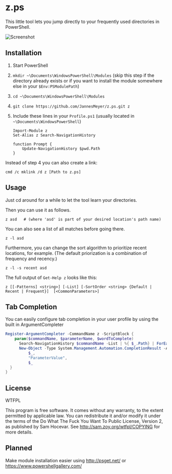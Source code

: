 z.ps
====

This little tool lets you jump directly to your frequently used directories in PowerShell.

![Screenshot](https://user-images.githubusercontent.com/704336/55840624-5983a880-5b2c-11e9-8692-f28123c36712.png)


Installation
------------

 1. Start PowerShell

 2. `mkdir ~\Documents\WindowsPowerShell\Modules`
(skip this step if the directory already exists or if you want to install the module somewhere else in your `$Env:PSModulePath`)

 3. `cd ~\Documents\WindowsPowerShell\Modules`

 4. `git clone https://github.com/JannesMeyer/z.ps.git z`

 5. Include these lines in your `Profile.ps1` (usually located in `~\Documents\WindowsPowerShell`)

		Import-Module z
		Set-Alias z Search-NavigationHistory

		function Prompt {
			Update-NavigationHistory $pwd.Path
		}


Instead of step 4 you can also create a link:

	cmd /c mklink /d z [Path to z.ps]


Usage
-----

Just cd around for a while to let the tool learn your directories.

Then you can use it as follows.

	z asd   # (where 'asd' is part of your desired location's path name)

You can also see a list of all matches before going there.

	z -l asd

Furthermore, you can change the sort algorithm to prioritize recent locations, for example. (The default priorization is a combination of frequency and recency.)

	z -l -s recent asd

The full output of `Get-Help z` looks like this:

	z [[-Patterns] <string>] [-List] [-SortOrder <string> {Default | Recent | Frequent}]  [<CommonParameters>]

Tab Completion 
-------
You can easily configure tab completion in your user profile by using the built in ArgumentCompleter 

```powershell
Register-ArgumentCompleter -CommandName z -ScriptBlock {
	param($commandName, $parameterName, $wordToComplete) 
	  Search-NavigationHistory $commandName -List | %{ $_.Path} | ForEach-Object {
	  New-Object -Type System.Management.Automation.CompletionResult -ArgumentList $_,
		  $_,
		  "ParameterValue",
		  $_
  }
}
```


License
-------

WTFPL

This program is free software. It comes without any warranty, to the extent permitted by applicable law. You can redistribute it and/or modify it under the terms of the Do What The Fuck You Want To Public License, Version 2, as published by Sam Hocevar. See http://sam.zoy.org/wtfpl/COPYING for more details.


Planned
-------

Make module installation easier using http://psget.net/ or https://www.powershellgallery.com/
